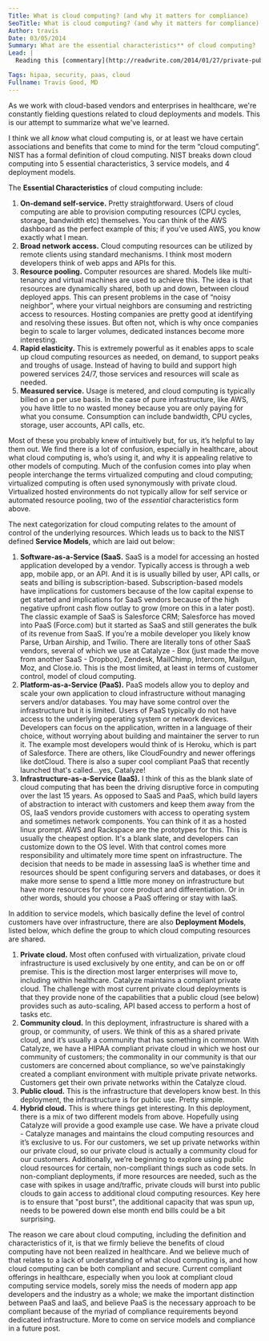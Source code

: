 ```yaml
---
Title: What is cloud computing? (and why it matters for compliance)
SeoTitle: What is cloud computing? (and why it matters for compliance)
Author: travis
Date: 03/05/2014
Summary: What are the essential characteristics** of cloud computing?
Lead: |
  Reading this [commentary](http://readwrite.com/2014/01/27/private-public-cloud-cloudwashing#awesm=~ouLFi5BDMHpcmd) on recent Forrester data, and writing this [post](blog/2014-predictions-growth-of-healthcare-clouds) on 2014 trends around cloud computing in healthcare, got us thinking more about the definition of cloud computing, and different options in cloud computing.

Tags: hipaa, security, paas, cloud
Fullname: Travis Good, MD
---
```

As we work with cloud-based vendors and enterprises in healthcare, we're constantly fielding questions related to cloud deployments and models. This is our attempt to summarize what we've learned.

I think we all *know* what cloud computing is, or at least we have certain associations and benefits that come to mind for the term “cloud computing”. NIST has a formal definition of cloud computing. NIST breaks down cloud computing into 5 essential characteristics, 3 service models, and 4 deployment models.

The **Essential Characteristics** of cloud computing include:

1. **On-demand self-service.** Pretty straightforward. Users of cloud computing are able to provision computing resources (CPU cycles, storage, bandwidth etc) themselves. You can think of the AWS dashboard as the perfect example of this; if you’ve used AWS, you know exactly what I mean.
2. **Broad network access.** Cloud computing resources can be utilized by remote clients using standard mechanisms. I think most modern developers think of web apps and APIs for this.
3. **Resource pooling.** Computer resources are shared. Models like multi-tenancy and virtual machines are used to achieve this. The idea is that resources are dynamically shared, both up and down, between cloud deployed apps. This can present problems in the case of “noisy neighbor”, where your virtual neighbors are consuming and restricting access to resources. Hosting companies are pretty good at identifying and resolving these issues. But often not, which is why once companies begin to scale to larger volumes, dedicated instances become more interesting.
4. **Rapid elasticity.** This is extremely powerful as it enables apps to scale up cloud computing resources as needed, on demand, to support peaks and troughs of usage. Instead of having to build and support high powered services 24/7, those services and resources will scale as needed.
5. **Measured service.** Usage is metered, and cloud computing is typically billed on a per use basis. In the case of pure infrastructure, like AWS, you have little to no wasted money because you are only paying for what you consume. Consumption can include bandwidth, CPU cycles, storage, user accounts, API calls, etc.

Most of these you probably knew of intuitively but, for us, it’s helpful to lay them out. We find there is a lot of confusion, especially in healthcare, about what cloud computing is, who’s using it, and why it is appealing relative to other models of computing. Much of the confusion comes into play when people interchange the terms virtualized computing and cloud computing; virtualized computing is often used synonymously with private cloud. Virtualized hosted environments do not typically allow for self service or automated resource pooling, two of the *essential* characteristics form above.

The next categorization for cloud computing relates to the amount of control of the underlying resources. Which leads us to back to the NIST defined **Service Models**, which are laid out below:

1. **Software-as-a-Service (SaaS.** SaaS is a model for accessing an hosted application developed by a vendor. Typically access is through a web app, mobile app, or an API. And it is is usually billed by user, API calls, or seats and billing is subscription-based. Subscription-based models have implications for customers because of the low capital expense to get started and implications for SaaS vendors because of the high negative upfront cash flow outlay to grow (more on this in a later post). The classic example of SaaS is Salesforce CRM; Salesforce has moved into PaaS (Force.com) but it started as SaaS and still generates the bulk of its revenue from SaaS. If you’re a mobile developer you likely know Parse, Urban Airship, and Twilio. There are literally tons of other SaaS vendors, several of which we use at Catalyze - Box (just made the move from another SaaS - Dropbox), Zendesk, MailChimp, Intercom, Mailgun, Moz, and Close.io. This is the most limited, at least in terms of customer control, model of cloud computing.
2. **Platform-as-a-Service (PaaS).** PaaS models allow you to deploy and scale your own application to cloud infrastructure without managing servers and/or databases. You may have some control over the infrastructure but it is limited. Users of PaaS typically do not have access to the underlying operating system or network devices. Developers can focus on the application, written in a language of their choice, without worrying about building and maintainer the server to run it. The example most developers would think of is Heroku, which is part of Salesforce. There are others, like CloudFoundry and newer offerings like dotCloud. There is also a super cool compliant PaaS that recently launched that's called...yes, Catalyze!
3. **Infrastructure-as-a-Service (IaaS).** I think of this as the blank slate of cloud computing that has been the driving disruptive force in computing over the last 15 years. As opposed to SaaS and PaaS, which build layers of abstraction to interact with customers and keep them away from the OS, IaaS vendors provide customers with access to operating system and sometimes network components. You can think of it as a hosted linux prompt. AWS and Rackspace are the prototypes for this. This is usually the cheapest option. It's a blank slate, and developers can customize down to the OS level. With that control comes more responsibility and ultimately more time spent on infrastructure. The decision that needs to be made in assessing IaaS is whether time and resources should be spent configuring servers and databases, or does it make more sense to spend a little more money on infrastructure but have more resources for your core product and differentiation. Or in other words, should you choose a PaaS offering or stay with IaaS.

In addition to service models, which basically define the level of control customers have over infrastructure, there are also **Deployment Models**, listed below, which define the group to which cloud computing resources are shared.

1. **Private cloud.** Most often confused with virtualization, private cloud infrastructure is used exclusively by one entity, and can be on or off premise. This is the direction most larger enterprises will move to, including within healthcare. Catalyze maintains a compliant private cloud. The challenge with most current private cloud deployments is that they provide none of the capabilities that a public cloud (see below) provides such as auto-scaling, API based access to perform a host of tasks etc.
2. **Community cloud.** In this deployment, infrastructure is shared with a group, or community, of users. We think of this as a shared private cloud, and it’s usually a community that has something in common. With Catalyze, we have a HIPAA compliant private cloud in which we host our community of customers; the commonality in our community is that our customers are concerned about compliance, so we’ve painstakingly created a compliant environment with multiple private private networks. Customers get their own private networks within the Catalyze cloud.
3. **Public cloud.** This is the infrastructure that developers know best. In this deployment, the infrastructure is for public use. Pretty simple.
4. **Hybrid cloud.** This is where things get interesting. In this deployment, there is a mix of two different models from above. Hopefully using Catalyze will provide a good example use case. We have a private cloud - Catalyze manages and maintains the cloud computing resources and it’s exclusive to us. For our customers, we set up private networks within our private cloud, so our private cloud is actually a community cloud for our customers. Additionally, we’re beginning to explore using public cloud resources for certain, non-compliant things such as code sets. In non-compliant deployments, if more resources are needed, such as the case with spikes in usage and/traffic, private clouds will burst into public clouds to gain access to additional cloud computing resources. Key here is to ensure that "post burst", the additional capacity that was spun up, needs to be powered down else month end bills could be a bit surprising.

The reason we care about cloud computing, including the definition and characteristics of it, is that we firmly believe the benefits of cloud computing have not been realized in healthcare. And we believe much of that relates to a lack of understanding of what cloud computing is, and how cloud computing can be both compliant and secure. Current compliant offerings in healthcare, especially when you look at compliant cloud computing service models, sorely miss the needs of modern app app developers and the industry as a whole; we make the important distinction between PaaS and IaaS, and believe PaaS is the necessary approach to be compliant because of the myriad of compliance requirements beyond dedicated infrastructure. More to come on service models and compliance in a future post.

